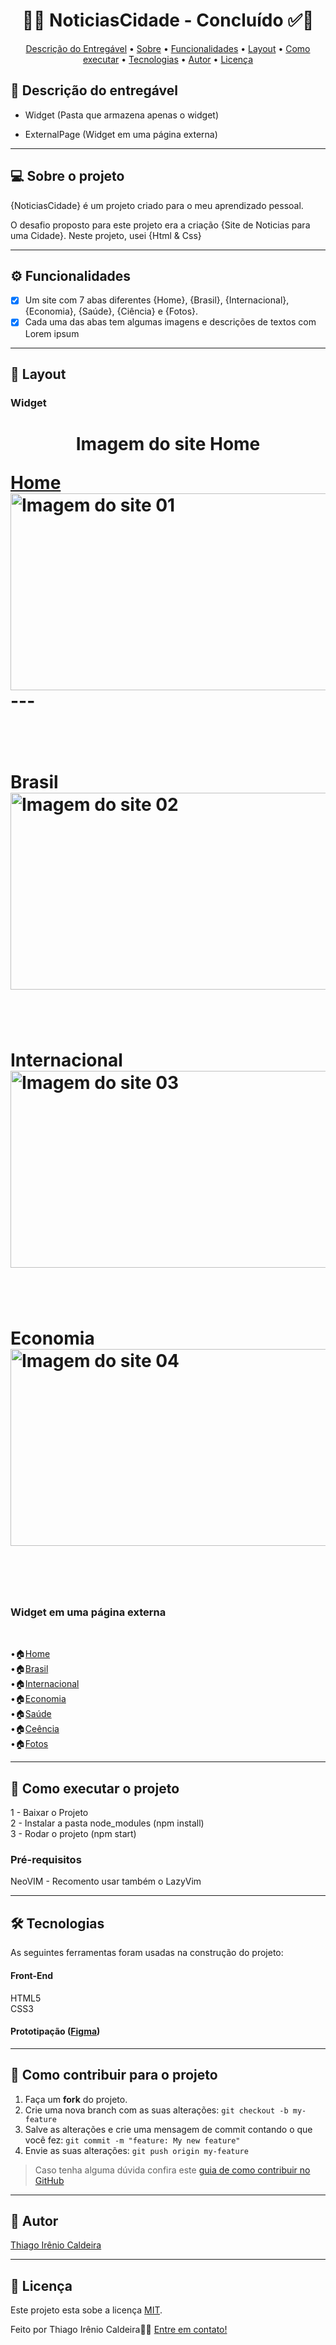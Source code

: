  <!-- 
	FIZ UM VÍDEO NO MEU CANAL (), 
 	MOSTRANDO PASSO-A-PASSO DE COMO
  	UTILIZAR ESSA DESCRIÇÃO
 
-->

<!-- MODELO PROJETO EM ANDAMENTO -->


<!-- ---------------------------------------------------------------------- -->

<!-- MODELO PROJETO FINALIZADO -->
<h1 align="center"> 
	  🚀✅ NoticiasCidade - Concluído ✅🚀
</h1>

<!-- ---------------------------------------------------------------------- -->

<!-- MODELO MENU DE NAVEGAÇÃO -->
<p align="center">
 <a href="#-Descrição-do-entregável">Descrição do Entregável</a> •
 <a href="#-sobre-o-projeto">Sobre</a> •
 <a href="#-funcionalidades">Funcionalidades</a> •
 <a href="#-layout">Layout</a> • 
 <a href="#-como-executar-o-projeto">Como executar</a> • 
 <a href="#-tecnologias">Tecnologias</a> • 
 <a href="#-autor">Autor</a> • 
 <a href="#user-content--licença">Licença</a>
</p>

<!-- ---------------------------------------------------------------------- -->

<!-- MODELO DE DESCRIÇÃO -->
## 📄 Descrição do entregável

<!-- EXEMPLO DE DESCRIÇÃO DE UM PROJETO: -->
- Widget (Pasta que armazena apenas o widget)

- ExternalPage (Widget em uma página externa)

---

<!-- ---------------------------------------------------------------------- -->

<!-- MODELO DESCRIÇÃO SOBRE O PROJETO: -->
## 💻 Sobre o projeto

<!-- EXPLICA O MOTIVO DO PROJETO -->
{NoticiasCidade} é um projeto criado para o meu aprendizado pessoal.

O desafio proposto para este projeto era a criação {Site de Noticias para uma Cidade}. Neste projeto, usei {Html & Css}

<!-- LINHA DE DIVISÃO: -->
---

<!-- ---------------------------------------------------------------------- -->

<!-- MODELO FUNCIONALIDADES: -->
## ⚙️ Funcionalidades

<!-- EXEMPLO DE FUNCIONALIDADES: -->
- [x] Um site com 7 abas diferentes {Home}, {Brasil}, {Internacional}, {Economia}, {Saúde}, {Ciência} e {Fotos}.
- [x] Cada uma das abas tem algumas imagens e descrições de textos com Lorem ipsum

---

<!-- ---------------------------------------------------------------------- -->

<!-- EXEMPLO DE LAYOUT: -->
## 🎨 Layout


### Widget

<!-- AQUI VOCÊ PASSA O CAMINHO DA IMAGEM -->
<h1>
	<p align="center">Imagem do site Home</p> 
	<a href="https://thiagoirenio.github.io/NoticiasCidade/">Home</a><br>
	<img src="https://thiagoirenio.github.io/NoticiasCidade/imagesReadme/site01.png" alt="Imagem do site 01" width="850" height="315" align="center">
	---
	<br><br><br>
	<p align="center>Imagem do site Brasil</p> 
	<a href="https://thiagoirenio.github.io/NoticiasCidade/brasil.html">Brasil</a><br>
	<img src="https://thiagoirenio.github.io/NoticiasCidade/imagesReadme/site02.png" alt="Imagem do site 02" width="850" height="315" align="center"><br><br><br>
	<p align="center>Imagem do site Internacional</p> 
	<a href="https://thiagoirenio.github.io/NoticiasCidade/internacional.html">Internacional</a><br>
	<img src="https://thiagoirenio.github.io/NoticiasCidade/imagesReadme/site03.png" alt="Imagem do site 03" width="850" height="315" align="center"><br><br><br>
	<p align="center>Imagem do site Economia</p> 
	<a href="https://thiagoirenio.github.io/NoticiasCidade/economia.html">Economia</a><br>
	<img src="https://thiagoirenio.github.io/NoticiasCidade/imagesReadme/site04.png" alt="Imagem do site 04" width="850" height="315" align="center"><br><br><br>
	

</h1>


### Widget em uma página externa
<br>
<p>
	•🏠<a href="https://thiagoirenio.github.io/NoticiasCidade/">Home</a><br>
	•🏠<a href="https://thiagoirenio.github.io/NoticiasCidade/brasil.html">Brasil</a><br>
	•🏠<a href="https://thiagoirenio.github.io/NoticiasCidade/internacional.html">Internacional</a><br>
	•🏠<a href="https://thiagoirenio.github.io/NoticiasCidade/economia.html">Economia</a><br>
	•🏠<a href="https://thiagoirenio.github.io/NoticiasCidade/saude.html">Saúde</a><br>
	•🏠<a href="https://thiagoirenio.github.io/NoticiasCidade/ciencia.html">Ceência</a><br>
	•🏠<a href="https://thiagoirenio.github.io/NoticiasCidade/fotos.html">Fotos</a><br>
</p>




---

<!-- ---------------------------------------------------------------------- -->

<!-- MODELO DE COMO EXECUTAR O PROJETO -->
## 🚀 Como executar o projeto

1 - Baixar o Projeto <br>
2 - Instalar a pasta node_modules (npm install)<br>
3 - Rodar o projeto (npm start)

<!-- ---------------------------------------------------------------------- -->

<!-- MODELO DE PRÉ REQUISITOS -->
### Pré-requisitos
NeoVIM - Recomento usar também o LazyVim

---

<!-- ---------------------------------------------------------------------- -->

<!-- MODELO DE TECNOLOGIAS -->
## 🛠 Tecnologias

As seguintes ferramentas foram usadas na construção do projeto:

#### **Front-End**  
HTML5 <br>
CSS3

#### **Prototipação** ([Figma](https://www.figma.com/))



---

<!-- ---------------------------------------------------------------------- -->

<!-- MODELO DE COMO CONTRIBUIR PARA O PROJETO -->
## 💪 Como contribuir para o projeto

1. Faça um **fork** do projeto.
2. Crie uma nova branch com as suas alterações: `git checkout -b my-feature`
3. Salve as alterações e crie uma mensagem de commit contando o que você fez: `git commit -m "feature: My new feature"`
4. Envie as suas alterações: `git push origin my-feature`
> Caso tenha alguma dúvida confira este [guia de como contribuir no GitHub](./CONTRIBUTING.md)

---

<!-- ---------------------------------------------------------------------- -->

<!-- MODELO DE AUTOR-->
## 🦸 Autor

<a href="https://www.linkedin.com/in/thiago-c-5b539a303">
Thiago Irênio Caldeira</a>
 <br />

---

<!-- ---------------------------------------------------------------------- -->

<!-- MODELO DE LICENÇA -->
## 📝 Licença

Este projeto esta sobe a licença [MIT](./LICENSE).

Feito por Thiago Irênio Caldeira👋🏽 [Entre em contato!](https://www.linkedin.com/in/thiago-c-5b539a303)

